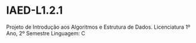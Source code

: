 # IAED-L1.2.1

Projeto de Introdução aos Algoritmos e Estrutura de Dados. Licenciatura 1º Ano, 2º Semestre
Linguagem: C
